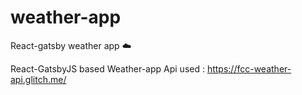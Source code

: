 # weather-app
React-gatsby weather app :cloud:

React-GatsbyJS based Weather-app
Api used : https://fcc-weather-api.glitch.me/
